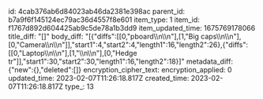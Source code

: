 id: 4cab376ab6d84023ab46da2381e398ac
parent_id: b7a9f6f145124ec79ac36d4557f8e601
item_type: 1
item_id: f1767d892d604425ab9c5de78a1b3dd9
item_updated_time: 1675769178066
title_diff: "[]"
body_diff: "[{\"diffs\":[[0,\"pboard\\\n\\\n\"],[1,\"Big caps\\\n\\\n\"],[0,\"Camera\\\n\\\n\"]],\"start1\":4,\"start2\":4,\"length1\":16,\"length2\":26},{\"diffs\":[[0,\"Laptop\\\n\\\n\"],[1,\"\\\n\\\n\"],[0,\"Hedge tr\"]],\"start1\":30,\"start2\":30,\"length1\":16,\"length2\":18}]"
metadata_diff: {"new":{},"deleted":[]}
encryption_cipher_text: 
encryption_applied: 0
updated_time: 2023-02-07T11:26:18.817Z
created_time: 2023-02-07T11:26:18.817Z
type_: 13